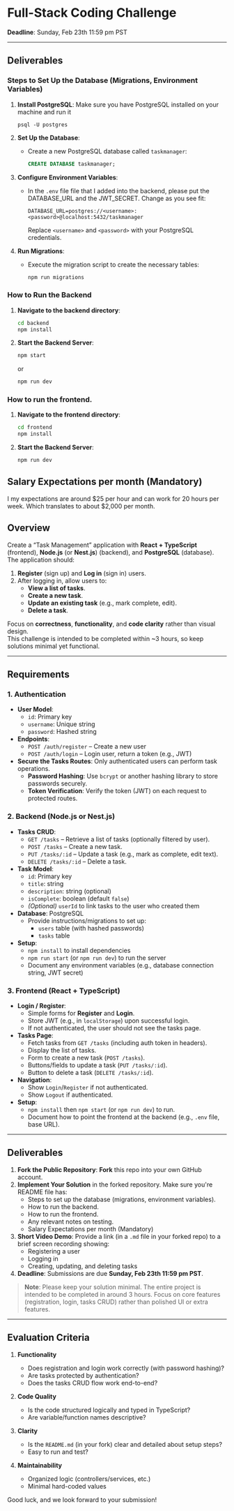 # Full-Stack Coding Challenge

**Deadline**: Sunday, Feb 23th 11:59 pm PST

---

## Deliverables
### Steps to Set Up the Database (Migrations, Environment Variables)

1. **Install PostgreSQL**:
   Make sure you have PostgreSQL installed on your machine and run it
   ```
   psql -U postgres
   ```

3. **Set Up the Database**:
   - Create a new PostgreSQL database called `taskmanager`:
     ```sql
     CREATE DATABASE taskmanager;
     ```

4. **Configure Environment Variables**:
   - In the `.env` file file that I added into the backend, please put the DATABASE_URL and the JWT_SECRET. Change as you see fit:
     ```
     DATABASE_URL=postgres://<username>:<password>@localhost:5432/taskmanager
     ```
     Replace `<username>` and `<password>` with your PostgreSQL credentials.

5. **Run Migrations**:
   - Execute the migration script to create the necessary tables:
     ```bash
     npm run migrations
     ```

### How to Run the Backend

1. **Navigate to the backend directory**:
   ```bash
   cd backend
   npm install
   ```
2. **Start the Backend Server**:
   ```bash
   npm start
   ```
   or
   ```bash
   npm run dev
   ```

### How to run the frontend.

1. **Navigate to the frontend directory**:
   ```bash
   cd frontend
   npm install
   ```
2. **Start the Backend Server**:
   ```bash
   npm run dev
   ```

## Salary Expectations per month (Mandatory)
I my expectations are around $25 per hour and can work for 20 hours per week. Which translates to about $2,000 per month.


## Overview

Create a “Task Management” application with **React + TypeScript** (frontend), **Node.js** (or **Nest.js**) (backend), and **PostgreSQL** (database). The application should:

1. **Register** (sign up) and **Log in** (sign in) users.
2. After logging in, allow users to:
   - **View a list of tasks**.
   - **Create a new task**.
   - **Update an existing task** (e.g., mark complete, edit).
   - **Delete a task**.

Focus on **correctness**, **functionality**, and **code clarity** rather than visual design.  
This challenge is intended to be completed within ~3 hours, so keep solutions minimal yet functional.

---

## Requirements

### 1. Authentication

- **User Model**:
  - `id`: Primary key
  - `username`: Unique string
  - `password`: Hashed string
- **Endpoints**:
  - `POST /auth/register` – Create a new user
  - `POST /auth/login` – Login user, return a token (e.g., JWT)
- **Secure the Tasks Routes**: Only authenticated users can perform task operations.  
  - **Password Hashing**: Use `bcrypt` or another hashing library to store passwords securely.
  - **Token Verification**: Verify the token (JWT) on each request to protected routes.

### 2. Backend (Node.js or Nest.js)

- **Tasks CRUD**:  
  - `GET /tasks` – Retrieve a list of tasks (optionally filtered by user).  
  - `POST /tasks` – Create a new task.  
  - `PUT /tasks/:id` – Update a task (e.g., mark as complete, edit text).  
  - `DELETE /tasks/:id` – Delete a task.
- **Task Model**:
  - `id`: Primary key
  - `title`: string
  - `description`: string (optional)
  - `isComplete`: boolean (default `false`)
  - _(Optional)_ `userId` to link tasks to the user who created them
- **Database**: PostgreSQL
  - Provide instructions/migrations to set up:
    - `users` table (with hashed passwords)
    - `tasks` table
- **Setup**:
  - `npm install` to install dependencies
  - `npm run start` (or `npm run dev`) to run the server
  - Document any environment variables (e.g., database connection string, JWT secret)

### 3. Frontend (React + TypeScript)

- **Login / Register**:
  - Simple forms for **Register** and **Login**.
  - Store JWT (e.g., in `localStorage`) upon successful login.
  - If not authenticated, the user should not see the tasks page.
- **Tasks Page**:
  - Fetch tasks from `GET /tasks` (including auth token in headers).
  - Display the list of tasks.
  - Form to create a new task (`POST /tasks`).
  - Buttons/fields to update a task (`PUT /tasks/:id`).
  - Button to delete a task (`DELETE /tasks/:id`).
- **Navigation**:
  - Show `Login`/`Register` if not authenticated.
  - Show `Logout` if authenticated.
- **Setup**:
  - `npm install` then `npm start` (or `npm run dev`) to run.
  - Document how to point the frontend at the backend (e.g., `.env` file, base URL).

---

## Deliverables

1. **Fork the Public Repository**: **Fork** this repo into your own GitHub account.
2. **Implement Your Solution** in the forked repository. Make sure you're README file has:
   - Steps to set up the database (migrations, environment variables).
   - How to run the backend.
   - How to run the frontend.
   - Any relevant notes on testing.
   - Salary Expectations per month (Mandatory)
3. **Short Video Demo**: Provide a link (in a `.md` file in your forked repo) to a brief screen recording showing:
   - Registering a user
   - Logging in
   - Creating, updating, and deleting tasks
4. **Deadline**: Submissions are due **Sunday, Feb 23th 11:59 pm PST**.

> **Note**: Please keep your solution minimal. The entire project is intended to be completed in around 3 hours. Focus on core features (registration, login, tasks CRUD) rather than polished UI or extra features.

---

## Evaluation Criteria

1. **Functionality**  
   - Does registration and login work correctly (with password hashing)?
   - Are tasks protected by authentication?
   - Does the tasks CRUD flow work end-to-end?

2. **Code Quality**  
   - Is the code structured logically and typed in TypeScript?
   - Are variable/function names descriptive?

3. **Clarity**  
   - Is the `README.md` (in your fork) clear and detailed about setup steps?
   - Easy to run and test?

4. **Maintainability**  
   - Organized logic (controllers/services, etc.)
   - Minimal hard-coded values

Good luck, and we look forward to your submission!
